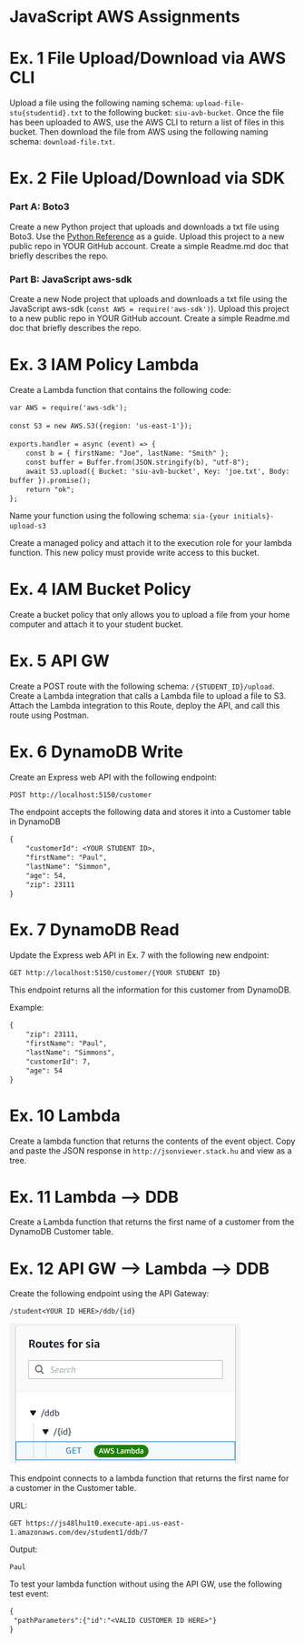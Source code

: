 # JavaScript AWS Assignments

# Ex. 1 File Upload/Download via AWS CLI
Upload a file using the following naming schema: `upload-file-stu{studentid}.txt` to the following bucket: `siu-avb-bucket`.  Once the file has been uploaded to AWS, use the AWS CLI to return a list of files in this bucket.  Then download the file from AWS using the following naming schema: `download-file.txt`.

# Ex. 2 File Upload/Download via SDK
### Part A: Boto3
Create a new Python project that uploads and downloads a txt file using Boto3.  Use the [Python Reference](https://gitlab.com/mburolla/python-reference/-/blob/main/s3-ref.py) as a guide.  Upload this project to a new public repo in YOUR GitHub account.  Create a simple Readme.md doc that briefly describes the repo.

### Part B: JavaScript aws-sdk
Create a new Node project that uploads and downloads a txt file using the JavaScript aws-sdk (`const AWS = require('aws-sdk')`). Upload this project to a new public repo in YOUR GitHub account.  Create a simple Readme.md doc that briefly describes the repo.

# Ex. 3 IAM Policy Lambda
Create a Lambda function that contains the following code:

```
var AWS = require('aws-sdk');

const S3 = new AWS.S3({region: 'us-east-1'});

exports.handler = async (event) => {
    const b = { firstName: "Joe", lastName: "Smith" };
    const buffer = Buffer.from(JSON.stringify(b), "utf-8");
    await S3.upload({ Bucket: 'siu-avb-bucket', Key: 'joe.txt', Body: buffer }).promise();
    return "ok";
};

```

Name your function using the following schema: `sia-{your initials}-upload-s3`

Create a managed policy and attach it to the execution role for your lambda function.  This new policy must provide write access to this bucket.

# Ex. 4  IAM Bucket Policy
Create a bucket policy that only allows you to upload a file from your home computer and attach it to your student bucket.

# Ex. 5 API GW
Create a POST route with the following schema: `/{STUDENT_ID}/upload`.  Create a Lambda integration that calls a Lambda file to upload a file to S3.  Attach the Lambda integration to this Route, deploy the API, and call this route using Postman.

# Ex. 6 DynamoDB Write
Create an Express web API with the following endpoint:

```
POST http://localhost:5150/customer
```

The endpoint accepts the following data and stores it into a Customer table in DynamoDB
```
{
    "customerId": <YOUR STUDENT ID>,
    "firstName": "Paul", 
    "lastName": "Simmon",
    "age": 54, 
    "zip": 23111
}

```

# Ex. 7 DynamoDB Read

Update the Express web API in Ex. 7 with the following new endpoint:

```
GET http://localhost:5150/customer/{YOUR STUDENT ID}
```

This endpoint returns all the information for this customer from DynamoDB.

Example:
```
{
    "zip": 23111,
    "firstName": "Paul",
    "lastName": "Simmons",
    "customerId": 7,
    "age": 54
}
```

# Ex. 10 Lambda
Create a lambda function that returns the contents of the event object.  Copy and paste the JSON response in `http://jsonviewer.stack.hu` and view as a tree.

# Ex. 11 Lambda --> DDB
Create a Lambda function that returns the first name of a customer from the DynamoDB Customer table.

# Ex. 12 API GW --> Lambda --> DDB
Create the following endpoint using the API Gateway:

```
/student<YOUR ID HERE>/ddb/{id}
```

![](./docs/api-gw-route-ddb.png)

This endpoint connects to a lambda function that returns the first name for a customer in the Customer table.

URL:
```
GET https://js48lhu1t0.execute-api.us-east-1.amazonaws.com/dev/student1/ddb/7
```

Output:
```
Paul
```

To test your lambda function without using the API GW, use the following test event:
```
{
 "pathParameters":{"id":"<VALID CUSTOMER ID HERE>"}
}
```
